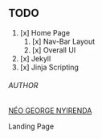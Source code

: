 ## TODO

1. [x] Home Page
   1. [x] Nav-Bar Layout
   2. [x] Overall UI
2. [x] Jekyll
3. [x] Jinja Scripting

###### AUTHOR

[NÉO GEORGE NYIRENDA](https://neonyirenda.github.io)

Landing Page
